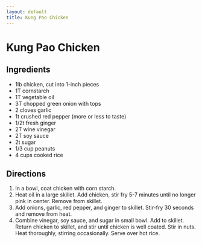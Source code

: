 ```yaml
---
layout: default
title: Kung Pao Chicken
---
```


# Kung Pao Chicken

## Ingredients

- 1lb chicken, cut into 1-inch pieces
- 1T cornstarch
- 1T vegetable oil
- 3T chopped green onion with tops
- 2 cloves garlic
- 1t crushed red pepper (more or less to taste)
- 1/2t fresh ginger
- 2T wine vinegar
- 2T soy sauce
- 2t sugar
- 1/3 cup peanuts
- 4 cups cooked rice

## Directions

1. In a bowl, coat chicken with corn starch.
2. Heat oil in a large skillet. Add chicken, stir fry 5-7 minutes until no longer pink in center. Remove from skillet.
3. Add onions, garlic, red pepper, and ginger to skillet. Stir-fry 30 seconds and remove from heat.
4. Combine vinegar, soy sauce, and sugar in small bowl. Add to skillet. Return chicken to skillet, and stir until chicken is well coated. Stir in nuts. Heat thoroughly, stirring occasionally. Serve over hot rice.
